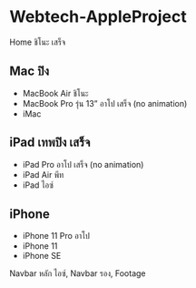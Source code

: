# Webtech-AppleProject

Home ชิโนะ เสร็จ

## Mac ปิง

- MacBook Air ชิโนะ
- MacBook Pro รุ่น 13” อาโป เสร็จ (no animation)
- iMac

## iPad เทพปิง เสร็จ

- iPad Pro อาโป เสร็จ (no animation)
- iPad Air พีท
- iPad ไอซ์

## iPhone

- iPhone 11 Pro อาโป
- iPhone 11
- iPhone SE

Navbar หลัก ไอซ์, Navbar รอง, Footage
